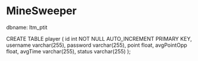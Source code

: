 # MineSweeper

dbname: ltm_ptit

CREATE TABLE player (
	  id int NOT NULL AUTO_INCREMENT PRIMARY KEY,
    username varchar(255),
    password varchar(255),
    point float,
    avgPointOpp float,
    avgTime varchar(255),
    status varchar(255)
);

